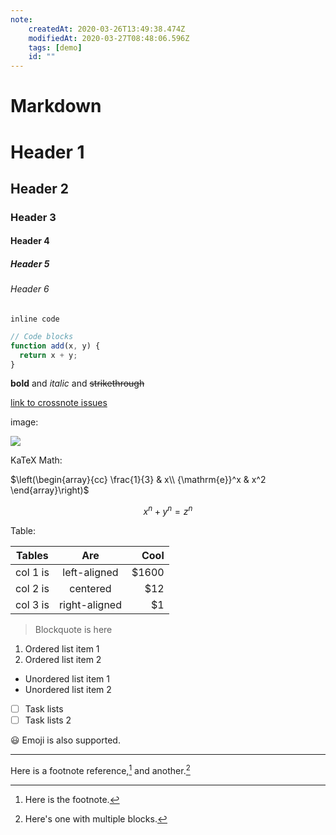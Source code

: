```yaml
---
note:
    createdAt: 2020-03-26T13:49:38.474Z
    modifiedAt: 2020-03-27T08:48:06.596Z
    tags: [demo]
    id: ""
---
```

# Markdown
# Header 1
## Header 2
### Header 3
#### Header 4
##### Header 5
###### Header 6

`inline code`

```javascript
// Code blocks
function add(x, y) {
  return x + y;
}
```

**bold** and _italic_ and ~~strikethrough~~

[link to crossnote issues](https://github.com/0xGG/crossnote/issues)

image:

![](https://www.bing.com/th?id=OIP.Zr6RotAL3VWG_WOhihJo5AHaEo&pid=Api&rs=1)

KaTeX Math:

$\left(\begin{array}{cc} \frac{1}{3} & x\\ {\mathrm{e}}^x & x^2 \end{array}\right)$

$$x^n + y^n = z^n$$

Table:

| Tables   |      Are      |  Cool |
|----------|:-------------:|------:|
| col 1 is |  left-aligned | $1600 |
| col 2 is |    centered   |   $12 |
| col 3 is | right-aligned |    $1 |
    

> Blockquote is here

1. Ordered list item 1
2. Ordered list item 2

- Unordered list item 1
- Unordered list item 2

* [ ] Task lists
* [ ] Task lists 2

:smiley: Emoji is also supported.

---

Here is a footnote reference,[^1] and another.[^longnote]

[^1]: Here is the footnote.
[^longnote]: Here's one with multiple blocks.


